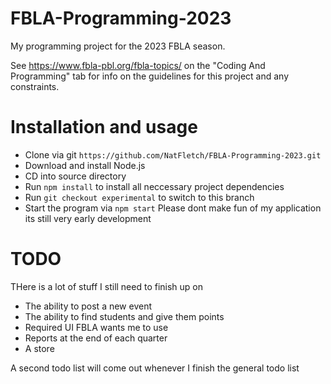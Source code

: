 # FBLA-Programming-2023
My programming project for the 2023 FBLA season.

See https://www.fbla-pbl.org/fbla-topics/ on the "Coding And Programming" tab for info on the guidelines for this project and any constraints.

# Installation and usage
  - Clone via git
 ```https://github.com/NatFletch/FBLA-Programming-2023.git```
 - Download and install Node.js
 - CD into source directory
 - Run `npm install` to install all neccessary project dependencies
 - Run `git checkout experimental` to switch to this branch
 - Start the program via `npm start`
Please dont make fun of my application its still very early development

# TODO
THere is a lot of stuff I still need to finish up on
 - The ability to post a new event
 - The ability to find students and give them points
 - Required UI FBLA wants me to use
 - Reports at the end of each quarter
 - A store

A second todo list will come out whenever I finish the general todo list
